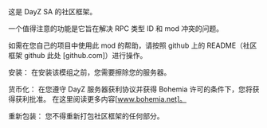 这是 DayZ SA 的社区框架。

一个值得注意的功能是它旨在解决 RPC 类型 ID 和 mod 冲突的问题。

如需在您自己的项目中使用此 mod 的帮助，请按照 github 上的 README（社区框架 github 此处 [github.com]）进行操作。

安装：
在安装该模组之前，您需要擦除您的服务器。

货币化：
在您遵守 DayZ 服务器获利协议并获得 Bohemia 许可的条件下，您将获得获利批准。 在这里阅读更多内容[www.bohemia.net]。

重新包装：
您不得重新打包社区框架的任何部分。
